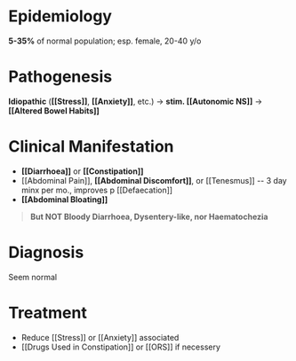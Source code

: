# Epidemiology
**5-35%** of normal population; esp. female, 20-40 y/o

# Pathogenesis
**Idiopathic** (**[[Stress]]**, **[[Anxiety]]**, etc.) -> **stim. [[Autonomic NS]]** -> **[[Altered Bowel Habits]]** 

# Clinical Manifestation
- **[[Diarrhoea]]** or **[[Constipation]]**
- [[Abdominal Pain]], **[[Abdominal Discomfort]]**, or [[Tenesmus]] -- 3 day minx per mo., improves p [[Defaecation]]
- **[[Abdominal Bloating]]**
> **But NOT Bloody Diarrhoea, Dysentery-like, nor Haematochezia**

# Diagnosis
Seem normal

# Treatment
- Reduce [[Stress]] or [[Anxiety]] associated
- [[Drugs Used in Constipation]] or [[ORS]] if necessery